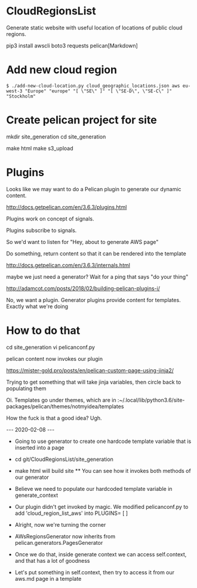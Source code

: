 # CloudRegionsList
Generate static website with useful location of locations of public cloud regions.

pip3 install awscli boto3 requests pelican[Markdown]

# Add new cloud region

`$ ./add-new-cloud-location.py cloud_geographic_locations.json aws eu-west-3 "Europe" "europe" "[ \"SE\" ]" "[ \"SE-D\", \"SE-C\" ]" "Stockholm"`

# Create pelican project for site

mkdir site_generation
cd site_generation

make html
make s3_upload


# Plugins

Looks like we may want to do a Pelican plugin to generate our dynamic content.

http://docs.getpelican.com/en/3.6.3/plugins.html

Plugins work on concept of signals.

Plugins subscribe to signals. 

So we'd want to listen for "Hey, about to generate AWS page"

Do something, return content so that it can be rendered into the template

http://docs.getpelican.com/en/3.6.3/internals.html

maybe we just need a generator?  Wait for a ping that says "do your thing" 

http://adamcot.com/posts/2018/02/building-pelican-plugins-i/

No, we want a plugin. Generator plugins provide content for templates. Exactly what we're doing

# How to do that

cd site_generation
vi pelicanconf.py

pelican content now invokes our plugin

https://mister-gold.pro/posts/en/pelican-custom-page-using-jinja2/

Trying to get something that will take jinja variables, then circle back to populating them


Oi.  Templates go under themes, which are in :~/.local/lib/python3.6/site-packages/pelican/themes/notmyidea/templates

How the fuck is that a good idea?  Ugh.


--- 2020-02-08 ---

* Going to use generator to create one hardcode template variable that is inserted into a page
* cd git/CloudRegionsList/site_generation
* make html will build site
** You can see how it invokes both methods of our generator
* Believe we need to populate our hardcoded template variable in generate_context
* Our plugin didn't get invoked by magic. We modified pelicanconf.py to add 'cloud_region_list_aws' into PLUGINS= [ ] 

* Alright, now we're turning the corner
* AWsRegionsGenerator now inherits from pelican.generators.PagesGenerator
* Once we do that, inside generate context we can access self.context, and that has a lot of goodness
* Let's put something in self.context, then try to access it from our aws.md page in a template
